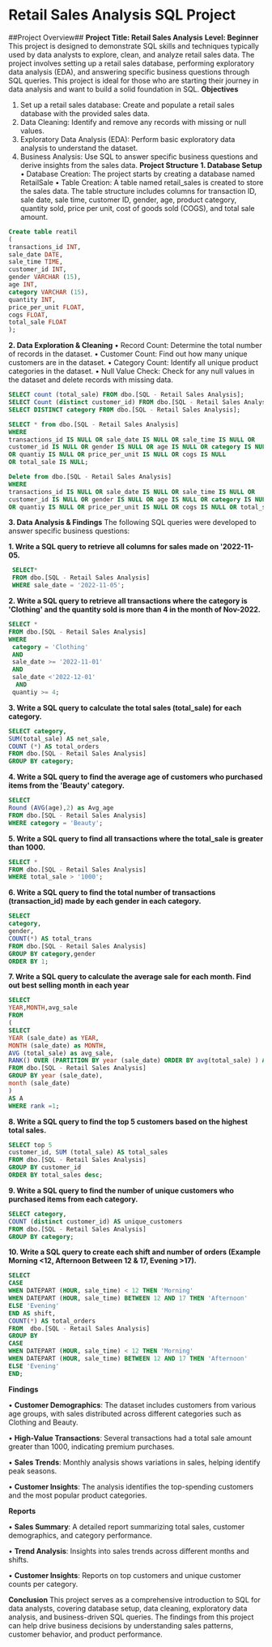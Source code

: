 # Retail Sales Analysis SQL Project #

##Project Overview##
**Project Title: Retail Sales Analysis**
**Level: Beginner**
This project is designed to demonstrate SQL skills and techniques typically used by data analysts to explore, clean, and analyze retail sales data. The project involves setting up a retail sales database, performing exploratory data analysis (EDA), and answering specific business questions through SQL queries. This project is ideal for those who are starting their journey in data analysis and want to build a solid foundation in SQL.
**Objectives**
1.	Set up a retail sales database: Create and populate a retail sales database with the provided sales data.
2.	Data Cleaning: Identify and remove any records with missing or null values.
3.	Exploratory Data Analysis (EDA): Perform basic exploratory data analysis to understand the dataset.
4.	Business Analysis: Use SQL to answer specific business questions and derive insights from the sales data.
**Project Structure**
**1. Database Setup**
•	Database Creation: The project starts by creating a database named RetailSale
•	Table Creation: A table named retail_sales is created to store the sales data. The table structure includes columns for transaction ID, sale date, sale time, customer ID, gender, age, product category, quantity sold, price per unit, cost of goods sold (COGS), and total sale amount.

```sql
Create table reatil
(
transactions_id INT,
sale_date DATE,
sale_time TIME,
customer_id INT,
gender VARCHAR (15),
age INT,
category VARCHAR (15),
quantity INT,
price_per_unit FLOAT,
cogs FLOAT,
total_sale FLOAT
);
```
**2. Data Exploration & Cleaning**
•	Record Count: Determine the total number of records in the dataset.
•	Customer Count: Find out how many unique customers are in the dataset.
•	Category Count: Identify all unique product categories in the dataset.
•	Null Value Check: Check for any null values in the dataset and delete records with missing data.

```sql
SELECT count (total_sale) FROM dbo.[SQL - Retail Sales Analysis];
SELECT Count (distinct customer_id) FROM dbo.[SQL - Retail Sales Analysis];
SELECT DISTINCT category FROM dbo.[SQL - Retail Sales Analysis];

SELECT * from dbo.[SQL - Retail Sales Analysis]
WHERE
transactions_id IS NULL OR sale_date IS NULL OR sale_time IS NULL OR
customer_id IS NULL OR gender IS NULL OR age IS NULL OR category IS NULL 
OR quantiy IS NULL OR price_per_unit IS NULL OR cogs IS NULL
OR total_sale IS NULL;

Delete from dbo.[SQL - Retail Sales Analysis]
WHERE
transactions_id IS NULL OR sale_date IS NULL OR sale_time IS NULL OR
customer_id IS NULL OR gender IS NULL OR age IS NULL OR category IS NULL 
OR quantiy IS NULL OR price_per_unit IS NULL OR cogs IS NULL OR total_sale IS NULL;
```
**3. Data Analysis & Findings**
The following SQL queries were developed to answer specific business questions:

**1.	Write a SQL query to retrieve all columns for sales made on '2022-11-05.**

```sql
 SELECT*
 FROM dbo.[SQL - Retail Sales Analysis]
 WHERE sale_date = '2022-11-05';
```
**2. Write a SQL query to retrieve all transactions where the category is 'Clothing' and the quantity sold is more than 4 in the month of Nov-2022.**

```sql
SELECT * 
FROM dbo.[SQL - Retail Sales Analysis]
WHERE
 category = 'Clothing'
 AND
 sale_date >= '2022-11-01'
 AND
 sale_date <'2022-12-01'
  AND
 quantiy >= 4;
```
**3.	Write a SQL query to calculate the total sales (total_sale) for each category.**
```sql
SELECT category,
SUM(total_sale) AS net_sale,
COUNT (*) AS total_orders
FROM dbo.[SQL - Retail Sales Analysis]
GROUP BY category;
```
**4. Write a SQL query to find the average age of customers who purchased items from the 'Beauty' category.**

```sql
SELECT
Round (AVG(age),2) as Avg_age
FROM dbo.[SQL - Retail Sales Analysis]
WHERE category = 'Beauty';
```
**5. Write a SQL query to find all transactions where the total_sale is greater than 1000.**
```sql
SELECT *
FROM dbo.[SQL - Retail Sales Analysis]
WHERE total_sale > '1000';
```
**6. Write a SQL query to find the total number of transactions (transaction_id) made by each gender in each category.**
```sql
SELECT
category,
gender,
COUNT(*) AS total_trans
FROM dbo.[SQL - Retail Sales Analysis]
GROUP BY category,gender
ORDER BY 1;
```
**7. Write a SQL query to calculate the average sale for each month. Find out best selling month in each year**
```sql
SELECT
YEAR,MONTH,avg_sale
FROM
(
SELECT 
YEAR (sale_date) as YEAR,
MONTH (sale_date) as MONTH,
AVG (total_sale) as avg_sale,
RANK() OVER (PARTITION BY year (sale_date) ORDER BY avg(total_sale) ) AS rank
FROM dbo.[SQL - Retail Sales Analysis]
GROUP BY year (sale_date),
month (sale_date)
)
AS A
WHERE rank =1;
```
**8. Write a SQL query to find the top 5 customers based on the highest total sales.**

```sql
SELECT top 5 
customer_id, SUM (total_sale) AS total_sales
FROM dbo.[SQL - Retail Sales Analysis]
GROUP BY customer_id
ORDER BY total_sales desc;
```
**9. Write a SQL query to find the number of unique customers who purchased items from each category.**
```sql
SELECT category,
COUNT (distinct customer_id) AS unique_customers
FROM dbo.[SQL - Retail Sales Analysis]
GROUP BY category;
```
**10. Write a SQL query to create each shift and number of orders (Example Morning <12, Afternoon Between 12 & 17, Evening >17).**
```sql
SELECT 
CASE 
WHEN DATEPART (HOUR, sale_time) < 12 THEN 'Morning'
WHEN DATEPART (HOUR, sale_time) BETWEEN 12 AND 17 THEN 'Afternoon'
ELSE 'Evening'
END AS shift,
COUNT(*) AS total_orders
FROM  dbo.[SQL - Retail Sales Analysis]
GROUP BY 
CASE 
WHEN DATEPART (HOUR, sale_time) < 12 THEN 'Morning'
WHEN DATEPART (HOUR, sale_time) BETWEEN 12 AND 17 THEN 'Afternoon'
ELSE 'Evening'
END;
```
**Findings**

•	**Customer Demographics**: The dataset includes customers from various age groups, with sales distributed across different categories such as Clothing and Beauty.

•	**High-Value Transactions**: Several transactions had a total sale amount greater than 1000, indicating premium purchases.

•	**Sales Trends**: Monthly analysis shows variations in sales, helping identify peak seasons.

•	**Customer Insights**: The analysis identifies the top-spending customers and the most popular product categories.

**Reports**

•	**Sales Summary**: A detailed report summarizing total sales, customer demographics, and category performance.

•	**Trend Analysis**: Insights into sales trends across different months and shifts.

•	**Customer Insights**: Reports on top customers and unique customer counts per category.

**Conclusion**
This project serves as a comprehensive introduction to SQL for data analysts, covering database setup, data cleaning, exploratory data analysis, and business-driven SQL queries. The findings from this project can help drive business decisions by understanding sales patterns, customer behavior, and product performance.


